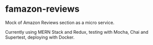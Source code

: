# famazon-reviews

Mock of Amazon Reviews section as a micro service.

Currently using MERN Stack and Redux, testing with Mocha, Chai and Supertest, deploying with Docker.
